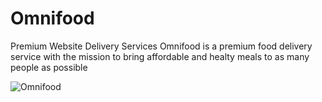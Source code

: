 # Omnifood
Premium Website Delivery Services
Omnifood is a premium food delivery service with the mission to bring affordable and healty meals to as many people as possible

![Omnifood](https://user-images.githubusercontent.com/67401418/201865205-219c66e7-f116-4e2d-b684-898a3760c21d.png)

